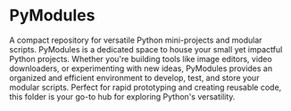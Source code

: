 # PyModules
 A compact repository for versatile Python mini-projects and modular scripts. PyModules is a dedicated space to house your small yet impactful Python projects. Whether you're building tools like image editors, video downloaders, or experimenting with new ideas, PyModules provides an organized and efficient environment to develop, test, and store your modular scripts. Perfect for rapid prototyping and creating reusable code, this folder is your go-to hub for exploring Python's versatility.
